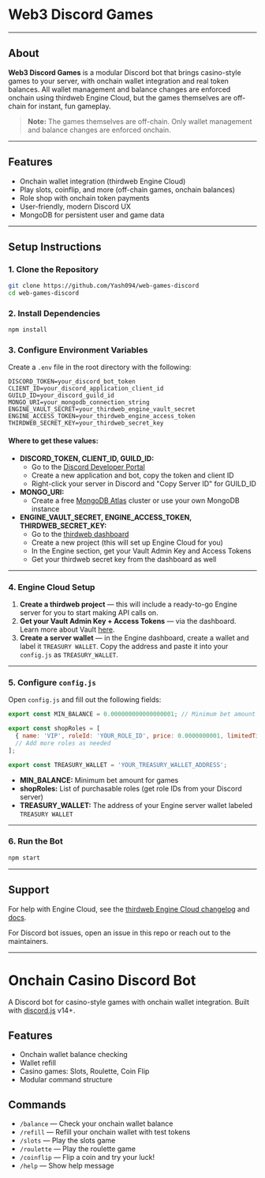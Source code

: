 # Web3 Discord Games

<!-- Place your project logo and screenshots here -->

---

## About

**Web3 Discord Games** is a modular Discord bot that brings casino-style games to your server, with onchain wallet integration and real token balances. All wallet management and balance changes are enforced onchain using thirdweb Engine Cloud, but the games themselves are off-chain for instant, fun gameplay.

> **Note:** The games themselves are off-chain. Only wallet management and balance changes are enforced onchain.

---

## Features
- Onchain wallet integration (thirdweb Engine Cloud)
- Play slots, coinflip, and more (off-chain games, onchain balances)
- Role shop with onchain token payments
- User-friendly, modern Discord UX
- MongoDB for persistent user and game data

---

## Setup Instructions

### 1. Clone the Repository
```bash
git clone https://github.com/Yash094/web-games-discord
cd web-games-discord
```

### 2. Install Dependencies
```bash
npm install
```

### 3. Configure Environment Variables
Create a `.env` file in the root directory with the following:

```
DISCORD_TOKEN=your_discord_bot_token
CLIENT_ID=your_discord_application_client_id
GUILD_ID=your_discord_guild_id
MONGO_URI=your_mongodb_connection_string
ENGINE_VAULT_SECRET=your_thirdweb_engine_vault_secret
ENGINE_ACCESS_TOKEN=your_thirdweb_engine_access_token
THIRDWEB_SECRET_KEY=your_thirdweb_secret_key
```

#### Where to get these values:
- **DISCORD_TOKEN, CLIENT_ID, GUILD_ID:**
  - Go to the [Discord Developer Portal](https://discord.com/developers/applications)
  - Create a new application and bot, copy the token and client ID
  - Right-click your server in Discord and "Copy Server ID" for GUILD_ID
- **MONGO_URI:**
  - Create a free [MongoDB Atlas](https://www.mongodb.com/cloud/atlas) cluster or use your own MongoDB instance
- **ENGINE_VAULT_SECRET, ENGINE_ACCESS_TOKEN, THIRDWEB_SECRET_KEY:**
  - Go to the [thirdweb dashboard](https://thirdweb.com/dashboard)
  - Create a new project (this will set up Engine Cloud for you)
  - In the Engine section, get your Vault Admin Key and Access Tokens
  - Get your thirdweb secret key from the dashboard as well

---

### 4. Engine Cloud Setup

1. **Create a thirdweb project** — this will include a ready-to-go Engine server for you to start making API calls on.
2. **Get your Vault Admin Key + Access Tokens** — via the dashboard. Learn more about Vault [here](https://portal.thirdweb.com/engine/vault/overview).
3. **Create a server wallet** — in the Engine dashboard, create a wallet and label it `TREASURY WALLET`. Copy the address and paste it into your `config.js` as `TREASURY_WALLET`.

---

### 5. Configure `config.js`

Open `config.js` and fill out the following fields:

```js
export const MIN_BALANCE = 0.000000000000000001; // Minimum bet amount

export const shopRoles = [
  { name: 'VIP', roleId: 'YOUR_ROLE_ID', price: 0.0000000001, limitedTime: null },
  // Add more roles as needed
];

export const TREASURY_WALLET = 'YOUR_TREASURY_WALLET_ADDRESS';
```
- **MIN_BALANCE:** Minimum bet amount for games
- **shopRoles:** List of purchasable roles (get role IDs from your Discord server)
- **TREASURY_WALLET:** The address of your Engine server wallet labeled `TREASURY WALLET`

---

### 6. Run the Bot
```bash
npm start
```

---

## Support
For help with Engine Cloud, see the [thirdweb Engine Cloud changelog](https://blog.thirdweb.com/changelog/introducing-engine-cloud/) and [docs](https://portal.thirdweb.com/engine/overview).

For Discord bot issues, open an issue in this repo or reach out to the maintainers.

---

<!-- Add images/screenshots below as needed -->

# Onchain Casino Discord Bot

A Discord bot for casino-style games with onchain wallet integration. Built with [discord.js](https://discord.js.org/) v14+.

## Features
- Onchain wallet balance checking
- Wallet refill
- Casino games: Slots, Roulette, Coin Flip
- Modular command structure

## Commands
- `/balance` — Check your onchain wallet balance
- `/refill` — Refill your onchain wallet with test tokens
- `/slots` — Play the slots game
- `/roulette` — Play the roulette game
- `/coinflip` — Flip a coin and try your luck!
- `/help` — Show help message
